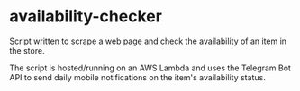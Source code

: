 # availability-checker
Script written to scrape a web page and check the availability of an item in the store.

The script is hosted/running on an AWS Lambda and uses the Telegram Bot API to send daily mobile notifications on the item's availability status.
